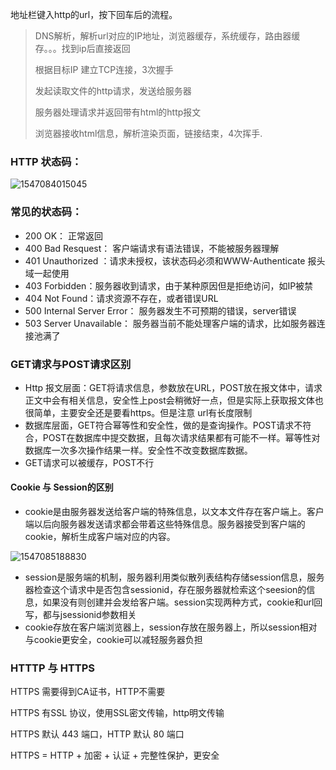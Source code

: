 地址栏键入http的url，按下回车后的流程。

> DNS解析，解析url对应的IP地址，浏览器缓存，系统缓存，路由器缓存。。。找到ip后直接返回
>
> 根据目标IP 建立TCP连接，3次握手
>
> 发起读取文件的http请求，发送给服务器
>
> 服务器处理请求并返回带有html的http报文
>
> 浏览器接收html信息，解析渲染页面，链接结束，4次挥手.



### HTTP 状态码：

![1547084015045](C:\Users\xuanyupan\AppData\Roaming\Typora\typora-user-images\1547084015045.png)



### 常见的状态码：

- 200 OK： 正常返回
- 400 Bad Resquest： 客户端请求有语法错误，不能被服务器理解
- 401 Unauthorized ：请求未授权，该状态码必须和WWW-Authenticate 报头域一起使用
- 403 Forbidden：服务器收到请求，由于某种原因但是拒绝访问，如IP被禁
- 404 Not Found：请求资源不存在，或者错误URL
- 500 Internal Server Error： 服务器发生不可预期的错误，server错误
- 503 Server Unavailable： 服务器当前不能处理客户端的请求，比如服务器连接池满了



### GET请求与POST请求区别

- Http 报文层面：GET将请求信息，参数放在URL，POST放在报文体中，请求正文中会有相关信息，安全性上post会稍微好一点，但是实际上获取报文体也很简单，主要安全还是要看https。但是注意 url有长度限制
- 数据库层面，GET符合幂等性和安全性，做的是查询操作。POST请求不符合，POST在数据库中提交数据，且每次请求结果都有可能不一样。幂等性对数据库一次多次操作结果一样。安全性不改变数据库数据。
- GET请求可以被缓存，POST不行



#### Cookie 与 Session的区别

- cookie是由服务器发送给客户端的特殊信息，以文本文件存在客户端上。客户端以后向服务器发送请求都会带着这些特殊信息。服务器接受到客户端的cookie，解析生成客户端对应的内容。

![1547085188830](C:\Users\xuanyupan\AppData\Roaming\Typora\typora-user-images\1547085188830.png)



- session是服务端的机制，服务器利用类似散列表结构存储session信息，服务器检查这个请求中是否包含sessionid，存在服务器就检索这个seesion的信息，如果没有则创建并会发给客户端。session实现两种方式，cookie和url回写，都与jsessionid参数相关
- cookie存放在客户端浏览器上，session存放在服务器上，所以session相对与cookie更安全，cookie可以减轻服务器负担



### HTTTP 与 HTTPS

HTTPS 需要得到CA证书，HTTP不需要

HTTPS 有SSL 协议，使用SSL密文传输，http明文传输

HTTPS 默认 443 端口，HTTP 默认 80 端口

HTTPS = HTTP + 加密 + 认证 + 完整性保护，更安全